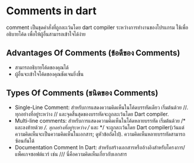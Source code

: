 # Comments in dart
  comment เป็นชุดคำสั่งที่ถูกละเว้นโดย dart compiler ระหว่างการทำงานของโปรแกรม ใช้เพื่ออธิบายโค้ด
เพื่อให้ผู้อื่นสามารถเข้าใจได้ง่าย

## Advantages Of Comments (ข้อดีของ Comments)
  * สามารถอธิบายโค้ดของคุณได้
  * ผู้อื่นจะเข้าใจโค้ดของคุณชัดเจนยิ่งขึ้น

## Types Of Comments (ชนิดของ Comments)
  * Single-Line Comment: สำหรับการแสดงความคิดเห็นในโค้ดบรรทัดเดียว เริ่มต้นด้วย //.
ทุกอย่างที่อยู่ระหว่าง // และจุดสิ้นสุดของบรรทัดจะถูกละเว้นโดย Dart compiler.
  * Multi-line comments: สำหรับการแสดงความคิดเห็นในโค้ดหลายบรรทัด เริ่มต้นด้วย /* และลงท้ายด้วย */.
ทุกอย่างที่อยู่ระหว่าง /* และ */ จะถูกละเว้นโดย Dart compiler(เว้นแต่ความคิดเห็นจะเป็นความคิดเห็นในเอกสาร; ดูหัวข้อถัดไป). ความคิดเห็นหลายบรรทัดสามารถซ้อนกันได้
  * Documentation Comment In Dart: สำหรับสร้างเอกสารหรืออ้างอิงสำหรับโครงการ/ แพ็คเกจซอฟต์แวร์ เช่น /// นี่คือความคิดเห็นเกี่ยวกับเอกสาร


